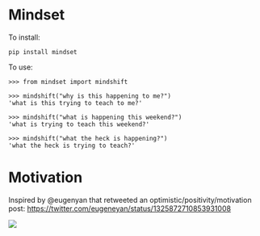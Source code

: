 # Mindset

To install:

```
pip install mindset
```

To use:

```
>>> from mindset import mindshift

>>> mindshift("why is this happening to me?")
'what is this trying to teach to me?'

>>> mindshift("what is happening this weekend?")
'what is trying to teach this weekend?'

>>> mindshift("what the heck is happening?")
'what the heck is trying to teach?'
```

# Motivation

Inspired by @eugenyan that retweeted an optimistic/positivity/motivation post: https://twitter.com/eugeneyan/status/1325872710853931008

![](https://pbs.twimg.com/media/EmZqfHOXcAAKtGW?format=jpg&name=medium)
